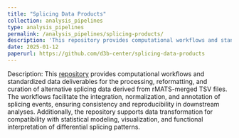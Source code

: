 ```yaml
---
title: "Splicing Data Products"
collection: analysis_pipelines
type: analysis_pipelines
permalink: /analysis_pipelines/splicing-products/
description: 'This repository provides computational workflows and standardized data deliverables for the processing, reformatting, and curation of alternative splicing data derived from rMATS-merged TSV files. The workflows facilitate the integration, normalization, and annotation of splicing events, ensuring consistency and reproducibility in downstream analyses. Additionally, the repository supports data transformation for compatibility with statistical modeling, visualization, and functional interpretation of differential splicing patterns'
date: 2025-01-12
paperurl: https://github.com/d3b-center/splicing-data-products
---
```


Description: This [repository](https://github.com/d3b-center/splicing-data-products) provides computational workflows and standardized data deliverables for the processing, reformatting, and curation of alternative splicing data derived from rMATS-merged TSV files. The workflows facilitate the integration, normalization, and annotation of splicing events, ensuring consistency and reproducibility in downstream analyses. Additionally, the repository supports data transformation for compatibility with statistical modeling, visualization, and functional interpretation of differential splicing patterns.
